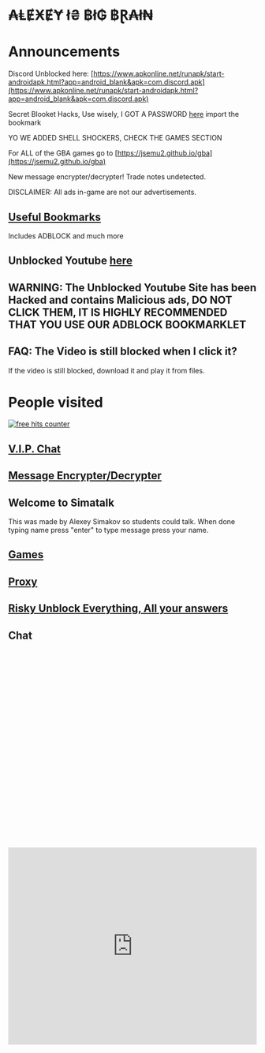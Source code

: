 # ₳ⱠɆӾɆɎ ł₴ ฿ł₲ ฿Ɽ₳ł₦

# Announcements
Discord Unblocked here: [https://www.apkonline.net/runapk/start-androidapk.html?app=android_blank&apk=com.discord.apk](https://www.apkonline.net/runapk/start-androidapk.html?app=android_blank&apk=com.discord.apk)

Secret Blooket Hacks, Use wisely, I GOT A PASSWORD [here](https://jstrieb.github.io/link-lock/#eyJ2IjoiMC4wLjEiLCJlIjoiNWcyZUpwSkJBMWppdWs1Qk54aHVoNmhGaXk1SE1aQTN2ZkNmSTYrdGJ2V1RHVVdjb3FGQjhOUFA0U3VlZEhNSlcxd1VRQWEwZWU3dHdVRWZHRE4wNUNFLyIsImkiOiJPb1J6a2lLbFcyZTNLUkJMIn0=) import the bookmark

YO WE ADDED SHELL SHOCKERS, CHECK THE GAMES SECTION

For ALL of the GBA games go to [https://jsemu2.github.io/gba](https://jsemu2.github.io/gba)

New message encrypter/decrypter! Trade notes undetected.

DISCLAIMER: All ads in-game are not our advertisements.

## [Useful Bookmarks](https://simatalk.github.io/bookmarks)
Includes ADBLOCK and much more

## Unblocked Youtube [here](https://nghenhachay.net/)
## WARNING: The Unblocked Youtube Site has been Hacked and contains Malicious ads, DO NOT CLICK THEM, IT IS HIGHLY RECOMMENDED THAT YOU USE OUR ADBLOCK BOOKMARKLET
## FAQ: The Video is still blocked when I click it?
If the video is still blocked, download it and play it from files.

# People visited

<a href="https://www.freecounterstat.com" title="free hits counter"><img src="https://counter7.stat.ovh/private/freecounterstat.php?c=3dp2rbctty8umh8wbhkmjntwasf1cb2u" border="0" title="free hits counter" alt="free hits counter"></a> 

## [V.I.P. Chat](https://jstrieb.github.io/link-lock/#eyJ2IjoiMC4wLjEiLCJlIjoiQUZET2c2aE1POTVzZzN4eUJkOWF5V21RRlpEN2RUNjB0ZTVvNE93TEJlTlViUUZIRnd0VnpOQkZxVDh2SXlRZUdsN25oSjdBZmF1elFXTy9SWVd4bWJjQ2t3PT0iLCJpIjoiU2NwZkc0dUZ6VDVBTTZ1RSJ9)

## [Message Encrypter/Decrypter](https://simatalk.github.io/decipher)

## Welcome to Simatalk
This was made by Alexey Simakov so students could talk. When done typing name press "enter"
to type message press your name.

## [Games](https://simatalk.github.io/games)

## [Proxy](https://simatalk.github.io/unblockedweb)

## [Risky Unblock Everything, All your answers](https://superuser.com/questions/811404/remove-enterprise-enrollment-from-chrome-os)

## Chat

<div id="tlkio" data-channel="student-talk" data-theme="theme--minimal" style="width:100%;height:400;"></div><script async src="http://tlk.io/embed.js" type="text/javascript"></script>

<iframe src="https://tlk.io/student-talk" width="100%" height="400" frameborder="0" scrolling="no"></iframe>
